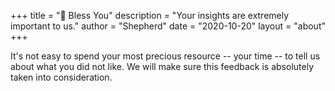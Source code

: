 +++
title = "💙 Bless You"
description = "Your insights are extremely important to us."
author = "Shepherd"
date = "2020-10-20"
layout = "about"
+++

It's not easy to spend your most precious resource -- your time -- to tell us about what you did not like. We will make sure this feedback is absolutely taken into consideration.
